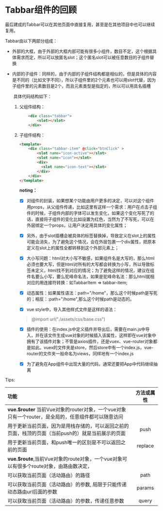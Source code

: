 # Tabbar组件的回顾

最后建成的Tabbar可以在其他页面中直接复用，甚至是在其他项目中也可以继续复用。

Tabbar由以下两部分组成：

- 外部的大框，由于外部的大框内部可能有很多小组件，数目不定，这个根据具体需求而定，所以可以放匿名slot；这个匿名slot可以被任意数目的子组件替换

- 内部的子组件：同样的，由于内部的子组件结构都是相似的，但是具体的内容是不同的（比如文字不同），所以子组件里的2个元素也可以用slot代替，因为子组件里的元素数目是2个，而且元素类型是指定的，所以可以用具名插槽

  ​		具体代码结构如下：

  1. 父组件结构：

     ```html
         <div class="tabbar">
             <slot></slot>
         </div>
     ```

     

  2. 子组件结构：

     ```html
     <template>
         <div class="tabbar-item" @click="btnClick" >
             <slot name="icon-active"></slot>
             <slot name="icon"></slot>
             <div>
               <slot name="icon-text"></slot>
             </div>
         </div>
     </template>
     ```

     **noting：**

     - [x] 对组件的封装，如果想某个功能由用户更多的决定，可以对这个组件用props，从父组件传递，比如这里有这样一个需求：用户在点击子组件的时候，子组件内部的字体可以发生变化，如果这个变化写死了的话，直接将子组件的变化比如设置为红色，当然为了不写死，可以在外层绑定一个props，让用户决定用具体的变化属性；

     - [x] 另外，由于slot插槽会被具体的标签替换掉，导致定义在slot上的属性可能会消失，为了避免这个情况，会在外层包裹一个div属性，把原本定义在slot上的属性全都转移到这个外部元素上；

     - [x] 大小写问题：html对大小写不敏感，如果组件名是大写的，那么html必须也要大写，但是html对所有的大写都会转换为小写，所以导致标签未定义，html找不到对应的情况；为了避免这样的情况，建议在组件名要么小写，要么驼峰命名法，如果是驼峰命名法：那么html就相对应的用连接符转换：如TabbarItem => tabbar-item;

     - [x] 动态属性：如果属性语法：path="/home"，那么这个时候path是写死的；相反：:path="/home",那么这个时候path是动态的。

     - [x] vue style中，导入其他样式文件是这样的语法：

     > @import url("./assets/css/base.css")

     - [x] 插件的使用：在index.js中定义插件并导出后，需要在main.js中导入，并在该文件生成vue对象的时候插入该属性，这样即在vue对象中拥有了该插件对象；不管是axios插件，还是vuex、vue-router对象都是如此。vuex的文件夹是store，然后store中有一个index.js，vue-router的文件夹一般命名为views，同样地有一个index.js

     - [x] 为了避免在App组件中出现大量的代码，通常还要把App中代码继续抽离

     

Tips:

| 功能                                                         | 方法或属性 |
| :----------------------------------------------------------- | :--------: |
| **vue.$router** 当前Vue对象的router对象，一个vue对象只有一个router，是全局的，任意组件都可以随意访问 |            |
| 用于更新当前页面，因为是用栈存储的，可以返回之前的页面，栈顶的页面（当前push的）就是当前展示的页面 |    push    |
| 用于更新当前页面，和push唯一的区别是不可以返回之前的页面     |  replace   |
| **vue.$route**,当前Vue对象的route对象，一个vue对象可以有很多个route对象，由路由数决定， |            |
| 可以获取当前页面（活动路由）的路径                           |    path    |
| 可以获取当前页面（活动路由）的参数, 局限于只能传递动态路由url后面的参数 |   params   |
| 可以获取当前页面（活动路由）的参数，传递任意参数             |   query    |





